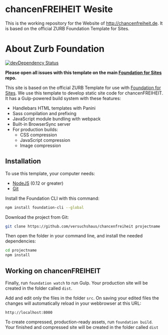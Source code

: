 # chancenFREIHEIT Wesite

This is the working repository for the Website of http://chancenfreiheit.de.
It is based on the official ZURB Foundation Template for Sites.

# About Zurb Foundation

[![devDependency Status](https://david-dm.org/zurb/foundation-zurb-template/dev-status.svg)](https://david-dm.org/zurb/foundation-zurb-template#info=devDependencies)

**Please open all issues with this template on the main [Foundation for Sites](https://github.com/zurb/foundation-sites/issues) repo.**

This site is based on the official ZURB Template for use with [Foundation for Sites](http://foundation.zurb.com/sites). We use this template to develop static site code for chancenFREIHEIT. It has a Gulp-powered build system with these features:

- Handlebars HTML templates with Panini
- Sass compilation and prefixing
- JavaScript module bundling with webpack
- Built-in BrowserSync server
- For production builds:
  - CSS compression
  - JavaScript compression
  - Image compression

## Installation

To use this template, your computer needs:

- [NodeJS](https://nodejs.org/en/) (0.12 or greater)
- [Git](https://git-scm.com/)

Install the Foundation CLI with this command:

```bash
npm install foundation-cli --global
```

Download the project from Git:

```bash
git clone https://github.com/versuchshaus/chancenfreiheit projectname
```

Then open the folder in your command line, and install the needed dependencies:

```bash
cd projectname
npm install
```

## Working on chancenFREIHEIT

Finally, run `foundation watch` to run Gulp. Your production site will be created in the folder called `dist`.

Add and edit only the files in the folder `src`. On saving your edited files the changes will automatically reload in your webbrowser at this URL:

```
http://localhost:8000
```

To create compressed, production-ready assets, run `foundation build`. Your finished and compressed site will be created in the folder called `dist`
